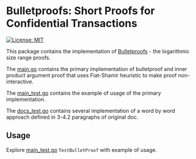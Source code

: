 # Bulletproofs: Short Proofs for Confidential Transactions

[![License: MIT](https://img.shields.io/badge/License-MIT-yellow.svg)](https://opensource.org/licenses/MIT)

This package contains the implementation of [Bulletproofs](https://eprint.iacr.org/2017/1066.pdf) - the logarithmic size
range proofs.

The [main.go](./main.go) contains the primary implementation of bulletproof and inner product argument proof that uses
Fiat-Shamir heuristic to make proof non-interactive.

The [main_test.go](./main_test.go) contains the example of usage of the primary implementation.

The [docs_test.go](./docs_test.go) contains several implementation of a word by word approach defined in 3-4.2
paragraphs of original doc.

## Usage

Explore [main_test.go](./main_test.go) `TestBulletProof` with example of usage.


